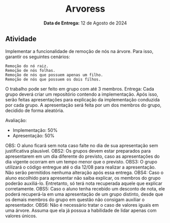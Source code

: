 <center>
    <h1 align="center">Arvoress</h1>
  <p align="center">
        <strong>Data de Entrega:</strong> 12 de Agosto de 2024<br>
    </p> 
</center>

## Atividade
Implementar a funcionalidade de remoção de nós na árvore. Para isso, garantir os seguintes cenários:

    Remoção do nó raiz.
    Remoção de nós folhas.
    Remoção de nós que possuem apenas um filho.
    Remoção de nós que possuem os dois filhos.

O trabalho pode ser feito em grupo com até 3 membros.
Entrega: Cada grupo deverá criar um repositório contendo a implementação. Após isso, serão feitas apresentações para explicação da implementação conduzida por cada grupo.
A apresentação será feita por um dos membros do grupo, decidido de forma aleatória.

Avaliação:
- Implementação: 50%
- Apresentação: 50%

OBS: O aluno ficará sem nota caso falte no dia de sua apresentação sem justificativa plausível.
OBS2: Os grupos devem estar preparados para apresentarem em um dia diferente do previsto, caso as apresentações do dia vigente ocorram em um tempo menor que o previsto.
OBS3: O grupo utilizará o código entregue até o dia 12/08 para realizar a apresentação. Não serão permitidos nenhuma alteração após essa entrega.
OBS4: Caso o aluno escolhido para apresentar não saiba explicar, os membros do grupo poderão auxiliá-lo. Entretanto, só terá nota recuperada aquele que explicar corretamente.
OBS5: Caso o aluno tenha recebido um desconto de nota, ele poderá recuperá-la em uma apresentação de um grupo distinto, desde que os demais membros do grupo em questão não consigam auxiliar o apresentador.
OBS6: Não é necessário tratar o caso de valores iguais em uma árvore. Assuma que ela já possua a habilidade de lidar apenas com valores únicos.
